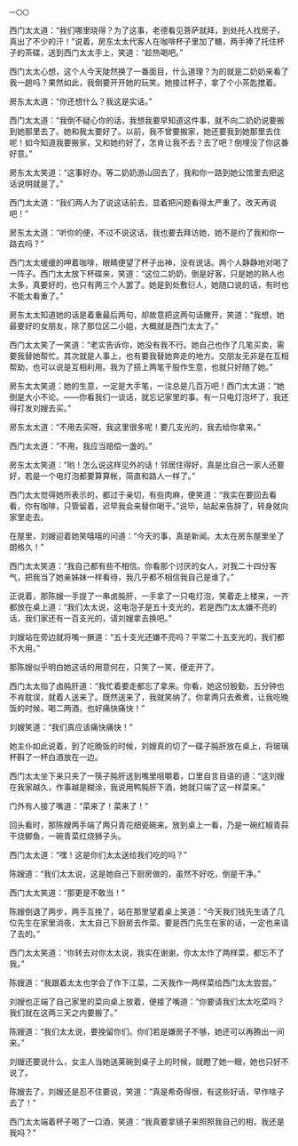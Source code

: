    一〇〇 

   西门太太道：“我们哪里晓得？为了这事，老德看见菩萨就拜，到处托人找房子，真出了不少的汗！”说着，房东太太代客人在咖啡杯子里加了糖，两手捧了托住杯子的茶碟，送到西门太太手上，笑道：“趁热喝吧。”

   西门太太心想，这个人今天陡然换了一番面目，什么道理？为的就是二奶奶来看了我一趟吗？果然如此，我倒要开开她的玩笑。她接过杯子，拿了个小茶匙搅着。

   房东太太道：“你还想什么？我这是实话。”

   西门太太道：“我倒不疑心你的话，我想我要早知道这件事，就不向二奶奶说要搬到她那里去了。她和我太要好了。以前，我不曾要搬家，她还要我到她那里去住呢！如今知道我要搬家，又和她约好了，怎肯让我不去？去了吧？倒埋没了你这番好意。”

   房东太太笑道：“这事好办。等二奶奶游山回去了，我和你一路到她公馆里去把这话说明就是了。”

   西门太太道：“我们两人为了说这话前去，显着把问题看得太严重了。改天再说吧！”

   房东太太道：“听你的便，不过不说这话，我也要去拜访她，她不是约了我和你一路去吗？”

   西门太太缓缓的呷着咖啡，眼睛便望了杯子出神，没有说话。两个人静静地对喝了一阵子。西门太太放下杯碟来，笑道：“这位二奶奶，倒是好客，只是她的熟人也太多，真要好的，也只有两三个人罢了。她是到处敷衍人，她随口说的话，有时也不能太看重了。”

   房东太太知道她的话是着重最后两句，却故意把这两句话撇开，笑道：“我想，她最要好的女朋友，除了那位区二小姐，大概就是西门太太了。”

   西门太太笑了一笑道：“老实告诉你，她没有我不行。她自己也作了几笔买卖，需要我替她帮忙。其次就是人事上，也有要我替她奔走的地方。交朋友无非是在互相帮助，也可以说是互相利用。我为了搭上两笔干股作生意，也就只好随了她。”

   房东太太笑道：她的生意，一定是大手笔，一注总是几百万吧！西门太太道：“她倒是大小不论。――你看我们一谈话，就忘记家里的事。有一只电灯泡坏了，我还得打发刘嫂去买。”

   房东太太道：“不用去买呀，我这里很多呢！要几支光的，我去给你拿来。”

   西门太太道：“不用，我应当赔偿一盏的。”

   房东太太笑道：“哟！怎么说这样见外的话！邻居住得好，真是比自己一家人还要好，若是一个电灯泡都要算算帐，简直和路人一样了。”

   西门太太觉得她所表示的，都过于亲切，有些肉麻，便笑道：“我实在要回去看看，你有咖啡，只管留着，迟早我会来替你喝干。”说毕，站起来告辞了，转身就向家里走去。

   在屋里，刘嫂迎着她笑嘻嘻的问道：“今天的事，真是新闻。太太在房东屋里坐了朗格久！”

   西门太太笑道：“我自己都有些不相信。你看那个讨厌的女人，对我二十四分客气，把我当了她亲姊妹一样看待，我几乎都不相信我自己是谁了。”

   正说着，那陈嫂一手提了一串卤肫肝，一手拿了一只电灯泡，笑着走上楼来，一齐都放在桌上道：“我们太太说，这电泡子是五十支光的，若是西门太太嫌不亮的话，我们家还有一百支光的，请刘嫂拿去换吧。”

   刘嫂站在旁边就将嘴一撅道：“五十支光还嫌不亮吗？平常二十五支光的，我们都不大用。”

   那陈嫂似乎明白她这话的用意何在，只笑了一笑，便走开了。

   西门太太指了卤肫肝道：“我忙着要走都忘了拿来。你看，她这份殷勤，五分钟也不肯耽误，就着人送来了。既然送来了，我就笑纳了。你拿两只去煮煮，让我吃晚饭的时候，喝二两酒，也好痛快痛快！”

   刘嫂笑道：“我们真应该痛快痛快！”

   她主仆如此说着，到了吃晚饭的时候，刘嫂真的切了一碟子肫肝放在桌上，将玻璃杯斟了一杯白酒放在一边。

   西门太太坐下来只夹了一筷子肫肝送到嘴里咀嚼着，口里自言自语的道：“这刘嫂在我家越久，作事越是糊涂，我说用鸭肫肝下酒，她就只端了这一样菜来。”

   门外有人接了嘴道：“菜来了！菜来了！”

   回头看时，那陈嫂两手端了两只青花细瓷碗来。放到桌上一看，乃是一碗红椒青蒜干烧鲫鱼，一碗青菜红烧狮子头。

   西门太太道：“嘿！这是你们太太送给我们吃的吗？”

   陈嫂道：“我们太太说，这是她自己下厨房做的，虽然不好吃，倒是干净。”

   西门太太笑道：“那更是不敢当！”

   陈嫂倒退了两步，两手互挽了，站在那里望着桌上笑道：“今天我们钱先生请了几位先生在家里消夜，太太自己下厨房去作菜。要是西门先生在家的话，一定也来请了去的。”

   西门太太笑道：“你转去对你太太说，我实在谢谢，你太太作了两样菜，都忘不了我。”

   陈嫂道：“我跟着太太也学会了作下江菜，二天我作一两样菜给西门太太尝尝。”

   刘嫂也正端了自己家里的菜向桌上放着，便接了嘴道：“你要请我们太太吃菜吗？我们就在这两三天之内要搬了。”

   陈嫂道：“我们太太说，要挽留你们。你们若是嫌房子不够，她还可以再腾出一间来。”

   刘嫂还要说什么，女主人当她送莱碗到桌子上的时候，就瞪了她一眼，她也只好不说了。

   陈嫂去了，刘嫂还是忍不住要说，笑道：“真是希奇得很，有这些好话，早作啥子去了！”

   西门太太端着杯子喝了一口酒，笑道：“我真要拿镜子来照照我自己的相，我还是我吗？”

